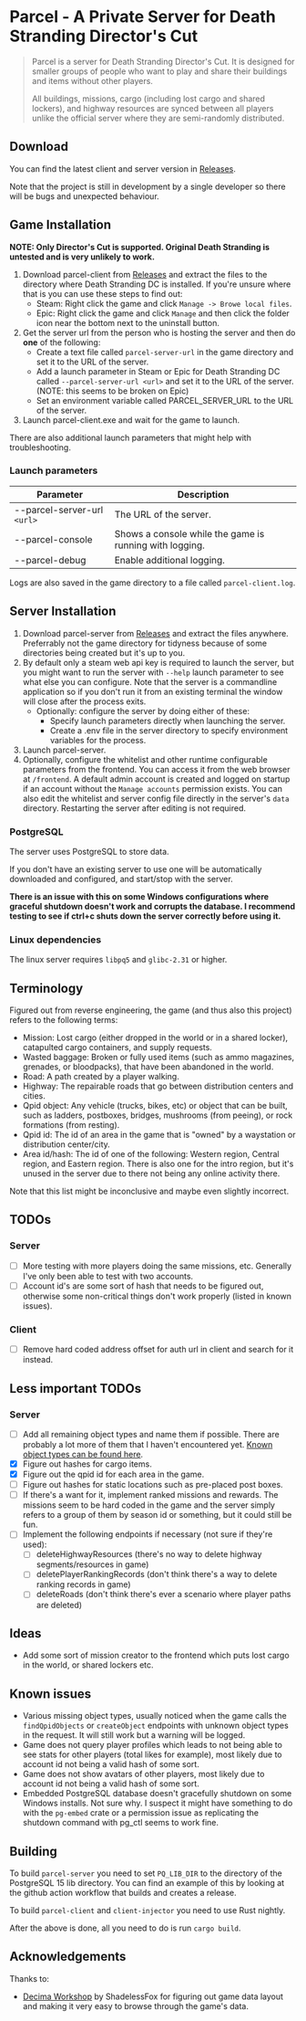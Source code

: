 # Parcel - A Private Server for Death Stranding Director's Cut

> Parcel is a server for Death Stranding Director's Cut. It is designed for smaller groups of people who want to play and share their buildings and items without other players.
>
> All buildings, missions, cargo (including lost cargo and shared lockers), and highway resources are synced between all players unlike the official server where they are semi-randomly distributed.

## Download

You can find the latest client and server version in [Releases](https://github.com/Skippeh/parcel-thief/releases).

Note that the project is still in development by a single developer so there will be bugs and unexpected behaviour.

## Game Installation

**NOTE: Only Director's Cut is supported. Original Death Stranding is untested and is very unlikely to work.**

1. Download parcel-client from [Releases](https://github.com/Skippeh/parcel-thief/releases) and
   extract the files to the directory where Death Stranding DC is installed. If you're unsure where that is you can use these steps to find out:
   - Steam: Right click the game and click `Manage -> Browe local files`.
   - Epic: Right click the game and click `Manage` and then click the folder icon near the bottom next to the uninstall button.
2. Get the server url from the person who is hosting the server and then do **one** of the following:
   - Create a text file called `parcel-server-url` in the game directory and set it to the URL of the server.
   - Add a launch parameter in Steam or Epic for Death Stranding DC called `--parcel-server-url <url>` and set it to the URL of the server. (NOTE: this seems to be broken on Epic)
   - Set an environment variable called PARCEL_SERVER_URL to the URL of the server.
3. Launch parcel-client.exe and wait for the game to launch.

There are also additional launch parameters that might help with troubleshooting.

### Launch parameters

| Parameter                   | Description                                             |
| --------------------------- | ------------------------------------------------------- |
| --parcel-server-url `<url>` | The URL of the server.                                  |
| --parcel-console            | Shows a console while the game is running with logging. |
| --parcel-debug              | Enable additional logging.                              |

Logs are also saved in the game directory to a file called `parcel-client.log`.

## Server Installation

1. Download parcel-server from [Releases](https://github.com/Skippeh/parcel-thief/releases) and
   extract the files anywhere. Preferrably not the game directory for tidyness because of some directories being created but it's up to you.
2. By default only a steam web api key is required to launch the server, but you might want to run the server with `--help` launch parameter to see what else you can configure. Note that the server is a commandline application so if you don't run it from an existing terminal the window will close after the process exits.
   - Optionally: configure the server by doing either of these:
     - Specify launch parameters directly when launching the server.
     - Create a .env file in the server directory to specify environment variables for the process.
3. Launch parcel-server.
4. Optionally, configure the whitelist and other runtime configurable parameters from the frontend.
   You can access it from the web browser at `/frontend`.
   A default admin account is created and logged on startup if an account without the `Manage accounts` permission exists.
   You can also edit the whitelist and server config file directly in the server's `data` directory. Restarting the server after editing is not required.

### PostgreSQL

The server uses PostgreSQL to store data.

If you don't have an existing server to use one will be automatically downloaded and configured, and start/stop with the server.

**There is an issue with this on some Windows configurations where graceful shutdown doesn't work and corrupts the database. I recommend testing to see if ctrl+c shuts down the server correctly before using it.**

### Linux dependencies

The linux server requires `libpq5` and `glibc-2.31` or higher.

## Terminology

Figured out from reverse engineering, the game (and thus also this project) refers to the following terms:

- Mission: Lost cargo (either dropped in the world or in a shared locker), catapulted cargo containers, and supply requests.
- Wasted baggage: Broken or fully used items (such as ammo magazines, grenades, or bloodpacks), that have been abandoned in the world.
- Road: A path created by a player walking.
- Highway: The repairable roads that go between distribution centers and cities.
- Qpid object: Any vehicle (trucks, bikes, etc) or object that can be built, such as ladders, postboxes, bridges, mushrooms (from peeing), or rock formations (from resting).
- Qpid id: The id of an area in the game that is "owned" by a waystation or distribution center/city.
- Area id/hash: The id of one of the following: Western region, Central region, and Eastern region. There is also one for the intro region, but it's unused in the server due to there not being any online activity there.

Note that this list might be inconclusive and maybe even slightly incorrect.

## TODOs

### Server

- [ ] More testing with more players doing the same missions, etc. Generally I've only been able to test with two accounts.
- [ ] Account id's are some sort of hash that needs to be figured out, otherwise some non-critical things don't work properly (listed in known issues).

### Client

- [ ] Remove hard coded address offset for auth url in client and search for it instead.

## Less important TODOs

### Server

- [ ] Add all remaining object types and name them if possible. There are probably a lot more of them that I haven't encountered yet. [Known object types can be found here](https://github.com/Skippeh/parcel-thief/blob/main/parcel-common/src/api_types/object.rs#L155).
- [x] Figure out hashes for cargo items.
- [x] Figure out the qpid id for each area in the game.
- [ ] Figure out hashes for static locations such as pre-placed post boxes.
- [ ] If there's a want for it, implement ranked missions and rewards. The missions seem to be hard coded in the game and the server simply refers to a group of them by season id or something, but it could still be fun.
- [ ] Implement the following endpoints if necessary (not sure if they're used):
  - [ ] deleteHighwayResources (there's no way to delete highway segments/resources in game)
  - [ ] deletePlayerRankingRecords (don't think there's a way to delete ranking records in game)
  - [ ] deleteRoads (don't think there's ever a scenario where player paths are deleted)

## Ideas

- Add some sort of mission creator to the frontend which puts lost cargo in the world, or shared lockers etc.

## Known issues

- Various missing object types, usually noticed when the game calls the `findQpidObjects` or `createObject` endpoints with unknown object types in the request. It will still work but a warning will be logged.
- Game does not query player profiles which leads to not being able to see stats for other players (total likes for example), most likely due to account id not being a valid hash of some sort.
- Game does not show avatars of other players, most likely due to account id not being a valid hash of some sort.
- Embedded PostgreSQL database doesn't gracefully shutdown on some Windows installs. Not sure why. I suspect it might have something to do with the `pg-embed` crate or a permission issue as replicating the shutdown command with pg_ctl seems to work fine.

## Building

To build `parcel-server` you need to set `PQ_LIB_DIR` to the directory of the PostgreSQL 15 lib directory. You can find an example of this by looking at the github action workflow that builds and creates a release.

To build `parcel-client` and `client-injector` you need to use Rust nightly.

After the above is done, all you need to do is run `cargo build`.

## Acknowledgements

Thanks to:

- [Decima Workshop](https://github.com/ShadelessFox/decima) by ShadelessFox for figuring out game data layout and making it very easy to browse through the game's data.
